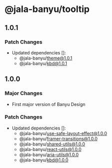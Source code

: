 # @jala-banyu/tooltip

## 1.0.1

### Patch Changes

- Updated dependencies []:
  - @jala-banyu/theme@1.0.1
  - @jala-banyu/kbd@1.0.1

## 1.0.0

### Major Changes

- First major version of Banyu Design

### Patch Changes

- Updated dependencies []:
  - @jala-banyu/use-safe-layout-effect@1.0.0
  - @jala-banyu/framer-transitions@1.0.0
  - @jala-banyu/shared-utils@1.0.0
  - @jala-banyu/react-utils@1.0.0
  - @jala-banyu/aria-utils@1.0.0
  - @jala-banyu/kbd@1.0.0
